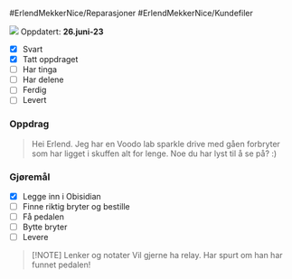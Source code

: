 #ErlendMekkerNice/Reparasjoner #ErlendMekkerNice/Kundefiler 

<img
      style ="max-width: 5rem"
      src="https://scontent.fbgo1-1.fna.fbcdn.net/v/t39.30808-6/347403854_550214677315892_257471494369629256_n.jpg?_nc_cat=109&cb=99be929b-3346023f&ccb=1-7&_nc_sid=09cbfe&_nc_ohc=RHApY7cI-UIAX_rY4zZ&_nc_ht=scontent.fbgo1-1.fna&oh=00_AfCucbY_tq2BAPh3A73fUdZE7p_WMi17pDFzChdCj1xu_w&oe=649F4F50"
    />
Oppdatert: **26.juni-23**
- [x] Svart
- [x] Tatt oppdraget
- [ ] Har tinga
- [ ] Har delene
- [ ] Ferdig
- [ ] Levert
### Oppdrag
> Hei Erlend. Jeg har en Voodo lab sparkle drive med gåen forbryter som har ligget i skuffen alt for lenge. Noe du har lyst til å se på? :)
### Gjøremål
- [x] Legge inn i Obisidian
- [ ] Finne riktig bryter og bestille
- [ ] Få pedalen
- [ ] Bytte bryter
- [ ] Levere
> [!NOTE] Lenker og notater
> Vil gjerne ha relay. Har spurt om han har funnet pedalen!
